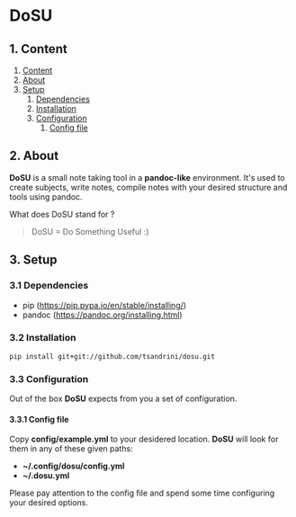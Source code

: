 # DoSU

## 1. Content

1. [Content](#1-content)
2. [About](#2-about)
3. [Setup](#3-setup)
    1. [Dependencies](#31-dependencies)
    2. [Installation](#32-installation)
    3. [Configuration](#33-configuration)
        1. [Config file](#331-config-file)

## 2. About

__DoSU__ is a small note taking tool in a __pandoc-like__ environment.
It's used to create subjects, write notes, compile notes with your desired structure and tools using pandoc.


What does DoSU stand for ?

> DoSU = Do Something Useful :)

## 3. Setup

### 3.1 Dependencies

- pip (https://pip.pypa.io/en/stable/installing/)
- pandoc (https://pandoc.org/installing.html)

### 3.2 Installation

```
pip install git+git://github.com/tsandrini/dosu.git
```

### 3.3 Configuration

Out of the box __DoSU__ expects from you a set of configuration.

#### 3.3.1 Config file

Copy __config/example.yml__ to your desidered location.
__DoSU__ will look for them in any of these given paths:

- __~/.config/dosu/config.yml__
- __~/.dosu.yml__

Please pay attention to the config file and spend some time configuring your desired options.
